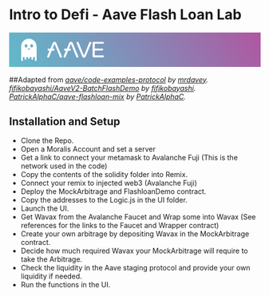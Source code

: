 # Intro to Defi - Aave Flash Loan Lab

![Aave Banner](box-img-sm.png)

##Adapted from 
*[aave/code-examples-protocol](https://github.com/aave/code-examples-protocol) by [mrdavey](https://github.com/mrdavey/).*
*[fifikobayashi/AaveV2-BatchFlashDemo](https://github.com/aave/code-examples-protocol) by [fifikobayashi](https://github.com/fifikobayashi).*
*[PatrickAlphaC/aave-flashloan-mix](https://github.com/PatrickAlphaC/aave-flashloan-mix) by [PatrickAlphaC](https://github.com/PatrickAlphaC).*

## Installation and Setup

- Clone the Repo. 
- Open a Moralis Account and set a server
- Get a link to connect your metamask to Avalanche Fuji (This is the network used in the code)
- Copy the contents of the solidity folder into Remix. 
- Connect your remix to injected web3 (Avalanche Fuji)
- Deploy the MockArbitrage and FlashloanDemo contract.
- Copy the addresses to the Logic.js in the UI folder.
- Launch the UI.
- Get Wavax from the Avalanche Faucet and Wrap some into Wavax (See references for the links to the Faucet and Wrapper contract)
- Create your own arbitrage by depositing Wavax in the MockArbitrage contract.
- Decide how much required Wavax your MockArbitrage will require to take the Arbitrage.
- Check the liquidity in the Aave staging protocol and provide your own liquidity if needed.
- Run the functions in the UI.